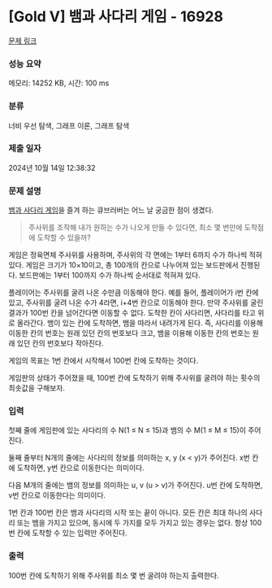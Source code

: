 # [Gold V] 뱀과 사다리 게임 - 16928 

[문제 링크](https://www.acmicpc.net/problem/16928) 

### 성능 요약

메모리: 14252 KB, 시간: 100 ms

### 분류

너비 우선 탐색, 그래프 이론, 그래프 탐색

### 제출 일자

2024년 10월 14일 12:38:32

### 문제 설명

<p><a href="https://en.wikipedia.org/wiki/Snakes_and_Ladders">뱀과 사다리 게임</a>을 즐겨 하는 큐브러버는 어느 날 궁금한 점이 생겼다.</p>

<blockquote>
<p>주사위를 조작해 내가 원하는 수가 나오게 만들 수 있다면, 최소 몇 번만에 도착점에 도착할 수 있을까?</p>
</blockquote>

<p>게임은 정육면체 주사위를 사용하며, 주사위의 각 면에는 1부터 6까지 수가 하나씩 적혀있다. 게임은 크기가 10×10이고, 총 100개의 칸으로 나누어져 있는 보드판에서 진행된다. 보드판에는 1부터 100까지 수가 하나씩 순서대로 적혀져 있다.</p>

<p>플레이어는 주사위를 굴려 나온 수만큼 이동해야 한다. 예를 들어, 플레이어가 i번 칸에 있고, 주사위를 굴려 나온 수가 4라면, i+4번 칸으로 이동해야 한다. 만약 주사위를 굴린 결과가 100번 칸을 넘어간다면 이동할 수 없다. 도착한 칸이 사다리면, 사다리를 타고 위로 올라간다. 뱀이 있는 칸에 도착하면, 뱀을 따라서 내려가게 된다. 즉, 사다리를 이용해 이동한 칸의 번호는 원래 있던 칸의 번호보다 크고, 뱀을 이용해 이동한 칸의 번호는 원래 있던 칸의 번호보다 작아진다.</p>

<p>게임의 목표는 1번 칸에서 시작해서 100번 칸에 도착하는 것이다.</p>

<p>게임판의 상태가 주어졌을 때, 100번 칸에 도착하기 위해 주사위를 굴려야 하는 횟수의 최솟값을 구해보자.</p>

### 입력 

 <p>첫째 줄에 게임판에 있는 사다리의 수 N(1 ≤ N ≤ 15)과 뱀의 수 M(1 ≤ M ≤ 15)이 주어진다.</p>

<p>둘째 줄부터 N개의 줄에는 사다리의 정보를 의미하는 x, y (x < y)가 주어진다. x번 칸에 도착하면, y번 칸으로 이동한다는 의미이다.</p>

<p>다음 M개의 줄에는 뱀의 정보를 의미하는 u, v (u > v)가 주어진다. u번 칸에 도착하면, v번 칸으로 이동한다는 의미이다.</p>

<p>1번 칸과 100번 칸은 뱀과 사다리의 시작 또는 끝이 아니다. 모든 칸은 최대 하나의 사다리 또는 뱀을 가지고 있으며, 동시에 두 가지를 모두 가지고 있는 경우는 없다. 항상 100번 칸에 도착할 수 있는 입력만 주어진다.</p>

### 출력 

 <p>100번 칸에 도착하기 위해 주사위를 최소 몇 번 굴려야 하는지 출력한다.</p>

